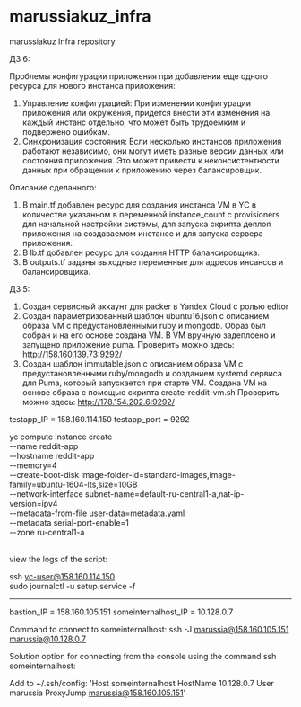 # marussiakuz_infra
marussiakuz Infra repository

ДЗ 6:

Проблемы конфигурации приложения при добавлении еще одного ресурса для нового инстанса
приложения:

1. Управление конфигурацией: При изменении конфигурации приложения или окружения,  придется внести эти изменения на каждый инстанс отдельно, что может быть трудоемким и подвержено ошибкам.
2. Синхронизация состояния: Если несколько инстансов приложения работают независимо, они могут иметь разные версии данных или состояния приложения. Это может привести к неконсистентности данных при обращении к приложению через балансировщик.

Описание сделанного:
1. В main.tf добавлен ресурс для создания инстанса VM в YC в количестве указанном в переменной instance_count с provisioners для начальной настройки системы, для запуска скрипта деплоя приложения на создаваемом инстансе и для запуска сервера приложения.
2. В lb.tf добавлен ресурс для создания HTTP балансировщика.
3. В outputs.tf заданы выходные переменные для адресов инсансов и балансировщика.

ДЗ 5:

1. Создан сервисный аккаунт для packer в Yandex Cloud с ролью editor
2. Создан параметризованный шаблон ubuntu16.json с описанием образа VM с предустановленными ruby и mongodb. Образ был собран и на его основе создана VM. В VM вручную задеплоено и запущено приложение puma.
Проверить можно здесь: http://158.160.139.73:9292/
3. Создан шаблон immutable.json с описанием образа VM c предустановленными ruby/mongodb и созданием systemd сервиса для Puma, который запускается при старте VM. Создана VM на основе образа с помощью скрипта create-reddit-vm.sh
Проверить можно здесь: http://178.154.202.6:9292/


testapp_IP = 158.160.114.150 
testapp_port = 9292

yc compute instance create \
 --name reddit-app \
 --hostname reddit-app \
 --memory=4 \
 --create-boot-disk image-folder-id=standard-images,image-family=ubuntu-1604-lts,size=10GB \
 --network-interface subnet-name=default-ru-central1-a,nat-ip-version=ipv4 \
 --metadata-from-file user-data=metadata.yaml \
 --metadata serial-port-enable=1 \
 --zone ru-central1-a

 \
view the logs of the script:

ssh yc-user@158.160.114.150 \
sudo journalctl -u setup.service -f

_ _ _

bastion_IP = 158.160.105.151
someinternalhost_IP = 10.128.0.7

Command to connect to someinternalhost: ssh -J marussia@158.160.105.151 marussia@10.128.0.7

Solution option for connecting from the console using the command ssh someinternalhost:

Add to ~/.ssh/config:
'Host someinternalhost
   HostName 10.128.0.7
   User marussia
   ProxyJump marussia@158.160.105.151'
